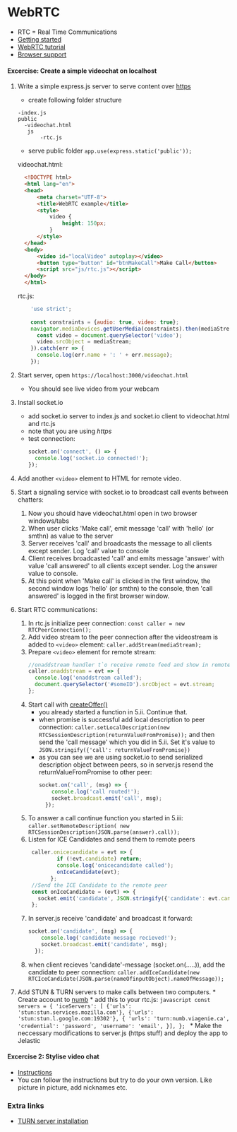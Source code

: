 # WebRTC
  * RTC = Real Time Communications
  * [Getting started](https://www.html5rocks.com/en/tutorials/webrtc/basics/)
  * [WebRTC tutorial](https://codelabs.developers.google.com/codelabs/webrtc-web/#0)
  * [Browser support](http://iswebrtcreadyyet.com/)
  
  
#### Excercise: Create a simple videochat on localhost
  1. Write a simple express.js server to serve content over [https](https://ilkkamtk.github.io/SSSF-course/Slides/Week3/W3-4-https-passport.html)
     * create following folder structure
     ```
     -index.js
     public
       -videochat.html
        js
            -rtc.js
     ```
     
     * serve public folder `app.use(express.static('public'));`
      
      videochat.html:
      ```html
        <!DOCTYPE html>
        <html lang="en">
        <head>
            <meta charset="UTF-8">
            <title>WebRTC example</title>
            <style>
                video {
                    height: 150px;
                }
            </style>
        </head>
        <body>
            <video id="localVideo" autoplay></video>
            <button type="button" id="btnMakeCall">Make Call</button>
            <script src="js/rtc.js"></script>
        </body>
        </html>
      ```
      rtc.js:
      ```javascript
          'use strict';
        
          const constraints = {audio: true, video: true};       
          navigator.mediaDevices.getUserMedia(constraints).then(mediaStream => {
            const video = document.querySelector('video');
            video.srcObject = mediaStream;
          }).catch(err => {
            console.log(err.name + ': ' + err.message);
          });
      ```
  1. Start server, open `https://localhost:3000/videochat.html`
     * You should see live video from your webcam
     
  1. Install socket.io
     * add socket.io server to index.js and socket.io client to videochat.html and rtc.js
     * note that you are using _https_
     * test connection: 
        ```javascript
        socket.on('connect', () => {
          console.log('socket.io connected!');
        });

        ```
     
  1. Add another `<video>` element to HTML for remote video.
  
  1. Start a signaling service with socket.io to broadcast call events between chatters:
        1. Now you should have videochat.html open in two browser windows/tabs 
        1. When user clicks 'Make call', emit message 'call' with 'hello' (or smthn) as value to the server
        1. Server receives 'call' and broadcasts the message to all clients except sender. Log 'call' value to console
        1. Client receives broadcasted 'call' and emits message 'answer' with value 'call answered' to all clients except sender. Log the answer value to console.
        1. At this point when 'Make call' is clicked in the first window, the second window logs 'hello' (or smthn) to the console, then 'call answered' is logged in the first browser window.
    
  1. Start RTC communications:
        1. In rtc.js initialize peer connection: `const caller = new RTCPeerConnection();`
        1. Add video stream to the peer connection after the videostream is added to `<video>` element: `caller.addStream(mediaStream);`
        1. Prepare `<video>` element for remote stream:
            ```javascript
            //onaddstream handler t`o receive remote feed and show in remoteview video element
            caller.onaddstream = evt => {
              console.log('onaddstream called');
              document.querySelector('#someID').srcObject = evt.stream;
            };
            ```
        1. Start call with [createOffer()](https://developer.mozilla.org/en-US/docs/Web/API/RTCPeerConnection/createOffer)
            * you already started a function in 5.ii. Continue that.
            * when promise is successful add local description to peer connection: `caller.setLocalDescription(new RTCSessionDescription(returnValueFromPromise));`  and then send the 'call message' which you did in 5.ii. Set it's value to `JSON.stringify({'call': returnValueFromPromise})`
            * as you can see we are using socket.io to send serialized description object between peers, so in server.js resend the returnValueFromPromise to other peer: 
                ```javascript
                socket.on('call', (msg) => {
                    console.log('call routed!');
                    socket.broadcast.emit('call', msg);
                  });
                ```
        1. To answer a call continue function you started in 5.iii: `caller.setRemoteDescription(
                                                                             new RTCSessionDescription(JSON.parse(answer).call));`                                                                 
        1. Listen for ICE Candidates and send them to remote peers
              ```javascript
               caller.onicecandidate = evt => {
                       if (!evt.candidate) return;
                       console.log('onicecandidate called');
                       onIceCandidate(evt);
                     };
               //Send the ICE Candidate to the remote peer
               const onIceCandidate = (evt) => {
                 socket.emit('candidate', JSON.stringify({'candidate': evt.candidate}));
               };
              ```
        1. In server.js receive 'candidate' and broadcast it forward:
            ```javascript
            socket.on('candidate', (msg) => {
                console.log('candidate message recieved!');
                socket.broadcast.emit('candidate', msg);
              });
            ```
        1. when client recieves 'candidate'-message (socket.on(.....)), add the candidate to peer connection: `caller.addIceCandidate(new RTCIceCandidate(JSON.parse(nameOfinputObject).nameOfMessage));`
         
  1. Add STUN & TURN servers to make calls between two computers.
    * Create account to [numb](http://numb.viagenie.ca/)
    * add this to your rtc.js:
            ```javascript
            const servers = {
              'iceServers': [
                {'urls': 'stun:stun.services.mozilla.com'},
                {'urls': 'stun:stun.l.google.com:19302'},
                {
                  'urls': 'turn:numb.viagenie.ca',
                  'credential': 'password',
                  'username': 'email',
                }],
            };
            ```
    * Make the neccessary modifications to server.js (https stuff) and deploy the app to Jelastic 
      
 
  
    
#### Excercise 2: Stylise video chat
  * [Instructions](https://simplewebrtc.com/notsosimple.html)
  * You can follow the instructions but try to do your own version. Like picture in picture, add nicknames etc.
  
### Extra links
  * [TURN server installation](https://github.com/alongubkin/phonertc/wiki/Installation)
